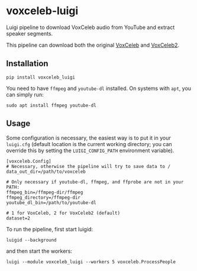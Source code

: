 # voxceleb-luigi
Luigi pipeline to download VoxCeleb audio from YouTube and extract speaker segments.

This pipeline can download both the original [VoxCeleb](http://www.robots.ox.ac.uk/~vgg/data/voxceleb/) and [VoxCeleb2](http://www.robots.ox.ac.uk/~vgg/data/voxceleb2/).

## Installation

    pip install voxceleb_luigi

You need to have `ffmpeg` and `youtube-dl` installed. On systems with `apt`, you can simply run:

    sudo apt install ffmpeg youtube-dl


## Usage

Some configuration is necessary, the easiest way is to put it in your `luigi.cfg` (default location is the current working directory; you can override this by setting the `LUIGI_CONFIG_PATH` environment variable).

    [voxceleb.Config]
    # Necessary, otherwise the pipeline will try to save data to /
    data_out_dir=/path/to/voxceleb

    # Only necessary if youtube-dl, ffmpeg, and ffprobe are not in your PATH:
    ffmpeg_bin=/ffmpeg-dir/ffmpeg
    ffmpeg_directory=/ffmpeg-dir
    youtube_dl_bin=/path/to/youtube-dl

    # 1 for VoxCeleb, 2 for VoxCeleb2 (default)
    dataset=2


To run the pipeline, first start luigid:

    luigid --background

and then start the workers:

    luigi --module voxceleb_luigi --workers 5 voxceleb.ProcessPeople
